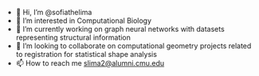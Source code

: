- 👋 Hi, I’m @sofiathelima
- 💞️ I’m interested in Computational Biology
- 🌱 I’m currently working on graph neural networks with datasets representing structural information
- 👀 I’m looking to collaborate on computational geometry projects related to registration for statistical shape analysis
- 📫 How to reach me slima2@alumni.cmu.edu

<!---
sofiathelima/sofiathelima is a ✨ special ✨ repository because its `README.md` (this file) appears on your GitHub profile.
You can click the Preview link to take a look at your changes.
--->
